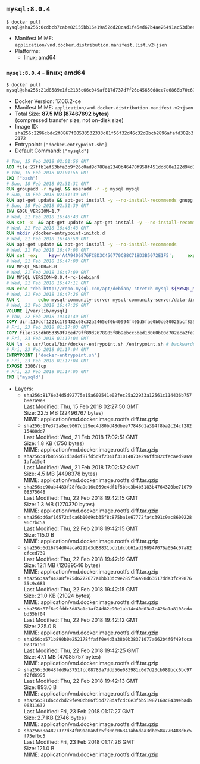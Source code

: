 ## `mysql:8.0.4`

```console
$ docker pull mysql@sha256:0cdbcb7cabe82155bb16e19a52dd28cad1fe5ed67b4ae26491ac53d3ee864977
```

-	Manifest MIME: `application/vnd.docker.distribution.manifest.list.v2+json`
-	Platforms:
	-	linux; amd64

### `mysql:8.0.4` - linux; amd64

```console
$ docker pull mysql@sha256:21d8589e1fc2135c66c049af817d737d7f26c45650d8ce7e6868b70c69843dc9
```

-	Docker Version: 17.06.2-ce
-	Manifest MIME: `application/vnd.docker.distribution.manifest.v2+json`
-	Total Size: **87.5 MB (87467692 bytes)**  
	(compressed transfer size, not on-disk size)
-	Image ID: `sha256:2296cbdc2f0867f00533532333d81f56f32d46c32d8bcb2896afafd302b32172`
-	Entrypoint: `["docker-entrypoint.sh"]`
-	Default Command: `["mysqld"]`

```dockerfile
# Thu, 15 Feb 2018 02:01:56 GMT
ADD file:27ffb1ef53bfa3b9f26c0ad9d788ae2340b46470f958f451ddd80e122d94d100 in / 
# Thu, 15 Feb 2018 02:01:56 GMT
CMD ["bash"]
# Sun, 18 Feb 2018 02:31:31 GMT
RUN groupadd -r mysql && useradd -r -g mysql mysql
# Sun, 18 Feb 2018 02:31:39 GMT
RUN apt-get update && apt-get install -y --no-install-recommends gnupg dirmngr && rm -rf /var/lib/apt/lists/*
# Sun, 18 Feb 2018 02:31:39 GMT
ENV GOSU_VERSION=1.7
# Wed, 21 Feb 2018 16:46:43 GMT
RUN set -x 	&& apt-get update && apt-get install -y --no-install-recommends ca-certificates wget && rm -rf /var/lib/apt/lists/* 	&& wget -O /usr/local/bin/gosu "https://github.com/tianon/gosu/releases/download/$GOSU_VERSION/gosu-$(dpkg --print-architecture)" 	&& wget -O /usr/local/bin/gosu.asc "https://github.com/tianon/gosu/releases/download/$GOSU_VERSION/gosu-$(dpkg --print-architecture).asc" 	&& export GNUPGHOME="$(mktemp -d)" 	&& gpg --keyserver ha.pool.sks-keyservers.net --recv-keys B42F6819007F00F88E364FD4036A9C25BF357DD4 	&& gpg --batch --verify /usr/local/bin/gosu.asc /usr/local/bin/gosu 	&& rm -rf "$GNUPGHOME" /usr/local/bin/gosu.asc 	&& chmod +x /usr/local/bin/gosu 	&& gosu nobody true 	&& apt-get purge -y --auto-remove ca-certificates wget
# Wed, 21 Feb 2018 16:46:43 GMT
RUN mkdir /docker-entrypoint-initdb.d
# Wed, 21 Feb 2018 16:46:50 GMT
RUN apt-get update && apt-get install -y --no-install-recommends 		pwgen 		openssl 		perl 	&& rm -rf /var/lib/apt/lists/*
# Wed, 21 Feb 2018 16:47:08 GMT
RUN set -ex; 	key='A4A9406876FCBD3C456770C88C718D3B5072E1F5'; 	export GNUPGHOME="$(mktemp -d)"; 	gpg --keyserver ha.pool.sks-keyservers.net --recv-keys "$key"; 	gpg --export "$key" > /etc/apt/trusted.gpg.d/mysql.gpg; 	rm -rf "$GNUPGHOME"; 	apt-key list > /dev/null
# Wed, 21 Feb 2018 16:47:08 GMT
ENV MYSQL_MAJOR=8.0
# Wed, 21 Feb 2018 16:47:09 GMT
ENV MYSQL_VERSION=8.0.4-rc-1debian9
# Wed, 21 Feb 2018 16:47:11 GMT
RUN echo "deb http://repo.mysql.com/apt/debian/ stretch mysql-${MYSQL_MAJOR}" > /etc/apt/sources.list.d/mysql.list
# Wed, 21 Feb 2018 16:47:26 GMT
RUN { 		echo mysql-community-server mysql-community-server/data-dir select ''; 		echo mysql-community-server mysql-community-server/root-pass password ''; 		echo mysql-community-server mysql-community-server/re-root-pass password ''; 		echo mysql-community-server mysql-community-server/remove-test-db select false; 	} | debconf-set-selections 	&& apt-get update && apt-get install -y mysql-community-client-core="${MYSQL_VERSION}" mysql-community-server-core="${MYSQL_VERSION}" && rm -rf /var/lib/apt/lists/* 	&& rm -rf /var/lib/mysql && mkdir -p /var/lib/mysql /var/run/mysqld 	&& chown -R mysql:mysql /var/lib/mysql /var/run/mysqld 	&& chmod 777 /var/run/mysqld
# Wed, 21 Feb 2018 16:47:26 GMT
VOLUME [/var/lib/mysql]
# Thu, 22 Feb 2018 19:41:49 GMT
COPY dir:110dcf1221c1f9432c68c32a2465ef0b40994f401d5fae0b0de80025bcf839a5 in /etc/mysql/ 
# Fri, 23 Feb 2018 01:17:03 GMT
COPY file:75cdb053359f7ced79ff89d2678985f8b9ebcc5bed1d060b00d702eca2fe946d in /usr/local/bin/ 
# Fri, 23 Feb 2018 01:17:04 GMT
RUN ln -s usr/local/bin/docker-entrypoint.sh /entrypoint.sh # backwards compat
# Fri, 23 Feb 2018 01:17:04 GMT
ENTRYPOINT ["docker-entrypoint.sh"]
# Fri, 23 Feb 2018 01:17:04 GMT
EXPOSE 3306/tcp
# Fri, 23 Feb 2018 01:17:05 GMT
CMD ["mysqld"]
```

-	Layers:
	-	`sha256:8176e34d5d92775e15a602541e02fec25a22933a12561c114436b757b8e7a9e8`  
		Last Modified: Thu, 15 Feb 2018 02:27:50 GMT  
		Size: 22.5 MB (22496767 bytes)  
		MIME: application/vnd.docker.image.rootfs.diff.tar.gzip
	-	`sha256:17e372a8ec9067cb29ec4d80bd48dbee77848d1a394f8ba2c24cf28215480dd7`  
		Last Modified: Wed, 21 Feb 2018 17:02:51 GMT  
		Size: 1.8 KB (1750 bytes)  
		MIME: application/vnd.docker.image.rootfs.diff.tar.gzip
	-	`sha256:47b869561d3ad4f87fd5d9f2341f31014073e296ffb82cfecaed9a691afa15e4`  
		Last Modified: Wed, 21 Feb 2018 17:02:52 GMT  
		Size: 4.5 MB (4498378 bytes)  
		MIME: application/vnd.docker.image.rootfs.diff.tar.gzip
	-	`sha256:c90ab4483f28f6a9e16c059e4df1f5bbc3b4b5183b4764320be7107908375648`  
		Last Modified: Thu, 22 Feb 2018 19:42:15 GMT  
		Size: 1.3 MB (1270370 bytes)  
		MIME: application/vnd.docker.image.rootfs.diff.tar.gzip
	-	`sha256:d6af16572c5ca6b10d9cb35f8c875ba1e67772fa4c391c9ac860022896c7bc5a`  
		Last Modified: Thu, 22 Feb 2018 19:42:15 GMT  
		Size: 115.0 B  
		MIME: application/vnd.docker.image.rootfs.diff.tar.gzip
	-	`sha256:6d16794d04aca6292d3d88831bcb1dcbb61ad290947076a054c07a82cfced739`  
		Last Modified: Thu, 22 Feb 2018 19:42:19 GMT  
		Size: 12.1 MB (12089546 bytes)  
		MIME: application/vnd.docker.image.rootfs.diff.tar.gzip
	-	`sha256:aaf442a8fe75d6272677a1bb33dc9e285f56a98d63617dda3fc9987635c9c683`  
		Last Modified: Thu, 22 Feb 2018 19:42:15 GMT  
		Size: 21.0 KB (21024 bytes)  
		MIME: application/vnd.docker.image.rootfs.diff.tar.gzip
	-	`sha256:87f6e9fddc3d83a1c1af24d82e90e1ab14c40d03a7c426a1a8108cdabd55bf04`  
		Last Modified: Thu, 22 Feb 2018 19:42:12 GMT  
		Size: 225.0 B  
		MIME: application/vnd.docker.image.rootfs.diff.tar.gzip
	-	`sha256:e571b890b0e252178ffaff0e4d3a38b0b38371077a662b4f6f49fcca0237a150`  
		Last Modified: Thu, 22 Feb 2018 19:42:25 GMT  
		Size: 47.1 MB (47085757 bytes)  
		MIME: application/vnd.docker.image.rootfs.diff.tar.gzip
	-	`sha256:3d648fdd9a3751fcc08783a7ddd56e083981c0d7d23cb089bcc6bc97f2fd6995`  
		Last Modified: Thu, 22 Feb 2018 19:42:13 GMT  
		Size: 893.0 B  
		MIME: application/vnd.docker.image.rootfs.diff.tar.gzip
	-	`sha256:81d6cdcbd29fe90cb86f5bd778dafcdc6e3fbb51987160c8439ebadb96311632`  
		Last Modified: Fri, 23 Feb 2018 01:17:27 GMT  
		Size: 2.7 KB (2746 bytes)  
		MIME: application/vnd.docker.image.rootfs.diff.tar.gzip
	-	`sha256:8a4827377d34f09aa0a6fc5f30cc06341ab6daa3dbe584770488d6c5f75efbc5`  
		Last Modified: Fri, 23 Feb 2018 01:17:26 GMT  
		Size: 121.0 B  
		MIME: application/vnd.docker.image.rootfs.diff.tar.gzip
